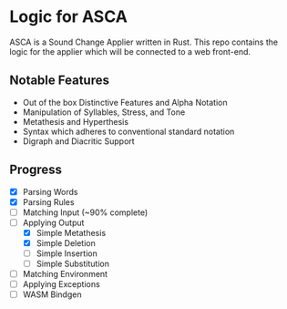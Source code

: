 # Logic for ASCA

ASCA is a Sound Change Applier written in Rust.
This repo contains the logic for the applier which will be connected to a web front-end.

## Notable Features
- Out of the box Distinctive Features and Alpha Notation
- Manipulation of Syllables, Stress, and Tone
- Metathesis and Hyperthesis
- Syntax which adheres to conventional standard notation
- Digraph and Diacritic Support


## Progress
- [x] Parsing Words
- [x] Parsing Rules
- [ ] Matching Input (~90% complete)
- [ ] Applying Output
    - [x] Simple Metathesis
    - [x] Simple Deletion
    - [ ] Simple Insertion
    - [ ] Simple Substitution 
- [ ] Matching Environment
- [ ] Applying Exceptions
- [ ] WASM Bindgen